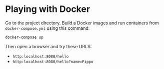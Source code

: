 # Playing with Docker

Go to the project directory.
Build a Docker images and run containers from ```docker-compose.yml``` using this command:
```
docker-compose up
```

Then open a browser and try these URLS:
- ```http:localhost:8080/hello```
- ```http:localhost:8080/hello?name=Pippo```